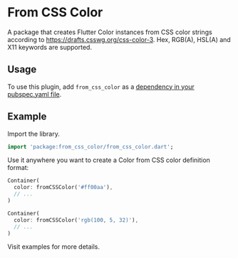 # From CSS Color

A package that creates Flutter Color instances from CSS color strings according to https://drafts.csswg.org/css-color-3.
Hex, RGB(A), HSL(A) and X11 keywords are supported.

## Usage

To use this plugin, add `from_css_color` as a [dependency in your pubspec.yaml file](https://flutter.io/platform-plugins/).

## Example

Import the library.

```dart
import 'package:from_css_color/from_css_color.dart';
```

Use it anywhere you want to create a Color from CSS color definition format:

```dart
Container(
  color: fromCSSColor('#ff00aa'),
  // ...
)

Container(
  color: fromCSSColor('rgb(100, 5, 32)'),
  // ...
)
```

Visit examples for more details.
